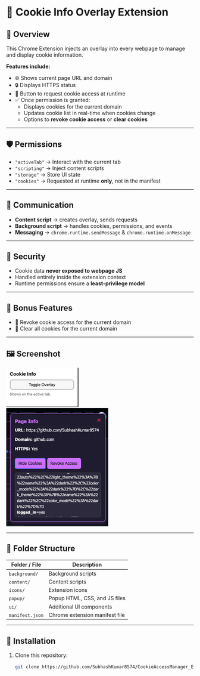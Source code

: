 # 🍪 Cookie Info Overlay Extension


## 📌 Overview
This Chrome Extension injects an overlay into every webpage to manage and display cookie information.  

**Features include:**
- 🌐 Shows current page URL and domain  
- 🔒 Displays HTTPS status  
- 🍪 Button to request cookie access at runtime  
- ✅ Once permission is granted:  
  - Displays cookies for the current domain  
  - Updates cookie list in real-time when cookies change  
  - Options to **revoke cookie access** or **clear cookies**

---

## 🛡️ Permissions
- `"activeTab"` → Interact with the current tab  
- `"scripting"` → Inject content scripts  
- `"storage"` → Store UI state  
- `"cookies"` → Requested at runtime **only**, not in the manifest  

---

## 🔄 Communication
- **Content script** → creates overlay, sends requests  
- **Background script** → handles cookies, permissions, and events  
- **Messaging** → `chrome.runtime.sendMessage` & `chrome.runtime.onMessage`

---

## 🔐 Security
- Cookie data **never exposed to webpage JS**  
- Handled entirely inside the extension context  
- Runtime permissions ensure a **least-privilege model**

---

## 🎁 Bonus Features
- 🚫 Revoke cookie access for the current domain  
- 🧹 Clear all cookies for the current domain  

---

## 🖼️ Screenshot
![Extension Screenshot](icons/screenshot1.png)  
![Extension Screenshot](icons/screenshot2.png) 

---

## 📂 Folder Structure

| Folder / File   | Description                    |
| --------------- | ------------------------------ |
| `background/`   | Background scripts             |
| `content/`      | Content scripts                |
| `icons/`        | Extension icons                |
| `popup/`        | Popup HTML, CSS, and JS files  |
| `ui/`           | Additional UI components       |
| `manifest.json` | Chrome extension manifest file |



---

## 🚀 Installation
1. Clone this repository:
   ```bash
   git clone https://github.com/SubhashKumar8574/CookieAccessManager_Extension.git


